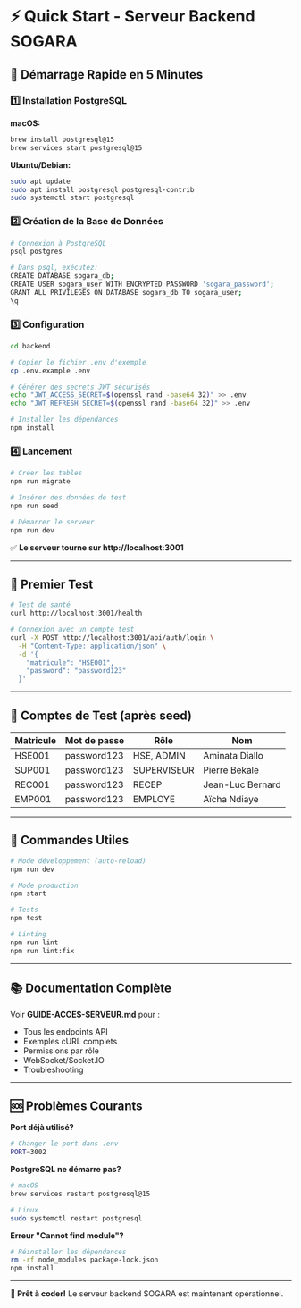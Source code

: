 # ⚡ Quick Start - Serveur Backend SOGARA

## 🚀 Démarrage Rapide en 5 Minutes

### 1️⃣ Installation PostgreSQL

**macOS:**
```bash
brew install postgresql@15
brew services start postgresql@15
```

**Ubuntu/Debian:**
```bash
sudo apt update
sudo apt install postgresql postgresql-contrib
sudo systemctl start postgresql
```

### 2️⃣ Création de la Base de Données

```bash
# Connexion à PostgreSQL
psql postgres

# Dans psql, exécutez:
CREATE DATABASE sogara_db;
CREATE USER sogara_user WITH ENCRYPTED PASSWORD 'sogara_password';
GRANT ALL PRIVILEGES ON DATABASE sogara_db TO sogara_user;
\q
```

### 3️⃣ Configuration

```bash
cd backend

# Copier le fichier .env d'exemple
cp .env.example .env

# Générer des secrets JWT sécurisés
echo "JWT_ACCESS_SECRET=$(openssl rand -base64 32)" >> .env
echo "JWT_REFRESH_SECRET=$(openssl rand -base64 32)" >> .env

# Installer les dépendances
npm install
```

### 4️⃣ Lancement

```bash
# Créer les tables
npm run migrate

# Insérer des données de test
npm run seed

# Démarrer le serveur
npm run dev
```

✅ **Le serveur tourne sur http://localhost:3001**

---

## 🧪 Premier Test

```bash
# Test de santé
curl http://localhost:3001/health

# Connexion avec un compte test
curl -X POST http://localhost:3001/api/auth/login \
  -H "Content-Type: application/json" \
  -d '{
    "matricule": "HSE001",
    "password": "password123"
  }'
```

---

## 📝 Comptes de Test (après seed)

| Matricule | Mot de passe | Rôle | Nom |
|-----------|--------------|------|-----|
| HSE001 | password123 | HSE, ADMIN | Aminata Diallo |
| SUP001 | password123 | SUPERVISEUR | Pierre Bekale |
| REC001 | password123 | RECEP | Jean-Luc Bernard |
| EMP001 | password123 | EMPLOYE | Aïcha Ndiaye |

---

## 🔧 Commandes Utiles

```bash
# Mode développement (auto-reload)
npm run dev

# Mode production
npm start

# Tests
npm test

# Linting
npm run lint
npm run lint:fix
```

---

## 📚 Documentation Complète

Voir **GUIDE-ACCES-SERVEUR.md** pour :
- Tous les endpoints API
- Exemples cURL complets
- Permissions par rôle
- WebSocket/Socket.IO
- Troubleshooting

---

## 🆘 Problèmes Courants

**Port déjà utilisé?**
```bash
# Changer le port dans .env
PORT=3002
```

**PostgreSQL ne démarre pas?**
```bash
# macOS
brew services restart postgresql@15

# Linux
sudo systemctl restart postgresql
```

**Erreur "Cannot find module"?**
```bash
# Réinstaller les dépendances
rm -rf node_modules package-lock.json
npm install
```

---

**🎯 Prêt à coder!** Le serveur backend SOGARA est maintenant opérationnel.
